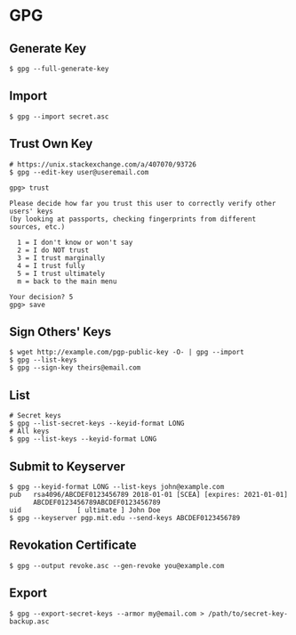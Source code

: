 # GPG

## Generate Key

```shell
$ gpg --full-generate-key
```

## Import

```shell
$ gpg --import secret.asc
```

## Trust Own Key

```shell
# https://unix.stackexchange.com/a/407070/93726
$ gpg --edit-key user@useremail.com

gpg> trust

Please decide how far you trust this user to correctly verify other users' keys
(by looking at passports, checking fingerprints from different sources, etc.)

  1 = I don't know or won't say
  2 = I do NOT trust
  3 = I trust marginally
  4 = I trust fully
  5 = I trust ultimately
  m = back to the main menu

Your decision? 5
gpg> save
```

## Sign Others' Keys

```shell
$ wget http://example.com/pgp-public-key -O- | gpg --import
$ gpg --list-keys
$ gpg --sign-key theirs@email.com
```

## List

```shell
# Secret keys
$ gpg --list-secret-keys --keyid-format LONG
# All keys
$ gpg --list-keys --keyid-format LONG
```

## Submit to Keyserver

```shell
$ gpg --keyid-format LONG --list-keys john@example.com
pub   rsa4096/ABCDEF0123456789 2018-01-01 [SCEA] [expires: 2021-01-01]
      ABCDEF0123456789ABCDEF0123456789
uid              [ ultimate ] John Doe
$ gpg --keyserver pgp.mit.edu --send-keys ABCDEF0123456789
```

## Revokation Certificate

```shell
$ gpg --output revoke.asc --gen-revoke you@example.com
```

## Export

```shell
$ gpg --export-secret-keys --armor my@email.com > /path/to/secret-key-backup.asc
```
